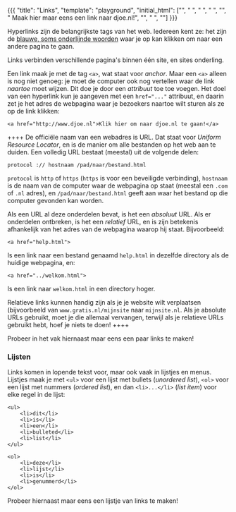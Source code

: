 {{{
    "title":    "Links",
    "template": "playground",
    "initial_html": ["<html>",
                     "  <head>",
                     "  </head>",
                     "  <body>",
                     "",
                     "      Maak hier maar eens een link naar djoe.nl!",
                     "",
                     "  </body>",
                     "</html>"]
}}}

Hyperlinks zijn de belangrijkste tags van het web. Iedereen kent ze: het zijn
de [blauwe, soms onderlijnde woorden](#) waar je op kan klikken om naar een
andere pagina te gaan.

Links verbinden verschillende pagina's binnen één site, en sites onderling.

Een link maak je met de tag `<a>`, wat staat voor *anchor*. Maar een `<a>`
alleen is nog niet genoeg: je moet de computer ook nog vertellen waar de link
*naartoe* moet wijzen. Dit doe je door een *attribuut* toe toe voegen. Het doel
van een hyperlink kun je aangeven met een `href="..."` attribuut, en daarin zet
je het adres de webpagina waar je bezoekers naartoe wilt sturen als ze op de
link klikken:

    <a href="http://www.djoe.nl">Klik hier om naar djoe.nl te gaan!</a>

++++
De officiële naam van een webadres is URL. Dat staat voor *Uniform Resource
Locator*, en is de manier om alle bestanden op het web aan te duiden. Een volledig URL
bestaat (meestal) uit de volgende delen:

    protocol :// hostnaam /pad/naar/bestand.html

`protocol` is `http` of `https` (`https` is voor een beveiligde verbinding),
`hostnaam` is de naam van de computer waar de webpagina op staat (meestal een
`.com` of `.nl` adres), en `/pad/naar/bestand.html` geeft aan waar het bestand
op die computer gevonden kan worden.

Als een URL al deze onderdelen bevat, is het een *absoluut* URL. Als er
onderdelen ontbreken, is het een *relatief* URL, en is zijn betekenis
afhankelijk van het adres van de webpagina waarop hij staat. Bijvoorbeeld:

    <a href="help.html">

Is een link naar een bestand genaamd `help.html` in dezelfde directory als de
huidige webpagina, en:

    <a href="../welkom.html">

Is een link naar `welkom.html` in een directory hoger.

Relatieve links kunnen handig zijn als je je website wilt verplaatsen
(bijvoorbeeld van `www.gratis.nl/mijnsite` naar `mijnsite.nl`. Als je absolute
URLs gebruikt, moet je die allemaal vervangen, terwijl als je relatieve URLs
gebruikt hebt, hoef je niets te doen!
++++

Probeer in het vak hiernaast maar eens een paar links te maken!

### Lijsten

Links komen in lopende tekst voor, maar ook vaak in lijstjes en menus. Lijstjes
maak je met `<ul>` voor een lijst met bullets (*unordered list*), `<ol>` voor
een lijst met nummers (*ordered list*), en dan `<li>...</li>` (*list item*)
voor elke regel in de lijst:

    <ul>
        <li>dit</li>
        <li>is</li>
        <li>een</li>
        <li>bulleted</li>
        <li>list</li>
    </ul>

    <ol>
        <li>deze</li>
        <li>lijst</li>
        <li>is</li>
        <li>genummerd</li>
    </ol>

Probeer hiernaast maar eens een lijstje van links te maken!
